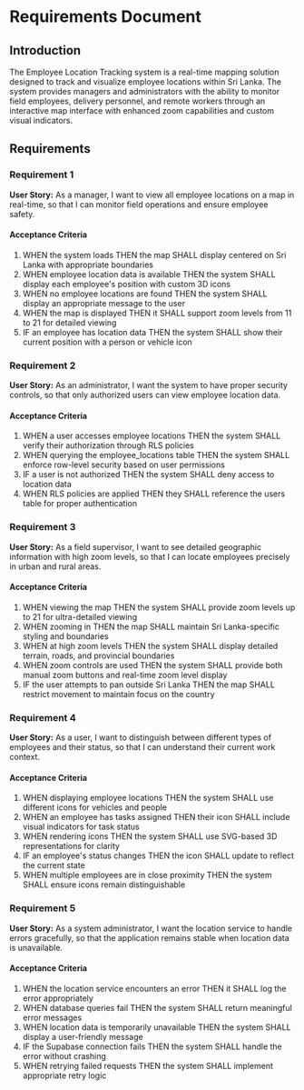# Requirements Document

## Introduction

The Employee Location Tracking system is a real-time mapping solution designed to track and visualize employee locations within Sri Lanka. The system provides managers and administrators with the ability to monitor field employees, delivery personnel, and remote workers through an interactive map interface with enhanced zoom capabilities and custom visual indicators.

## Requirements

### Requirement 1

**User Story:** As a manager, I want to view all employee locations on a map in real-time, so that I can monitor field operations and ensure employee safety.

#### Acceptance Criteria

1. WHEN the system loads THEN the map SHALL display centered on Sri Lanka with appropriate boundaries
2. WHEN employee location data is available THEN the system SHALL display each employee's position with custom 3D icons
3. WHEN no employee locations are found THEN the system SHALL display an appropriate message to the user
4. WHEN the map is displayed THEN it SHALL support zoom levels from 11 to 21 for detailed viewing
5. IF an employee has location data THEN the system SHALL show their current position with a person or vehicle icon

### Requirement 2

**User Story:** As an administrator, I want the system to have proper security controls, so that only authorized users can view employee location data.

#### Acceptance Criteria

1. WHEN a user accesses employee locations THEN the system SHALL verify their authorization through RLS policies
2. WHEN querying the employee_locations table THEN the system SHALL enforce row-level security based on user permissions
3. IF a user is not authorized THEN the system SHALL deny access to location data
4. WHEN RLS policies are applied THEN they SHALL reference the users table for proper authentication

### Requirement 3

**User Story:** As a field supervisor, I want to see detailed geographic information with high zoom levels, so that I can locate employees precisely in urban and rural areas.

#### Acceptance Criteria

1. WHEN viewing the map THEN the system SHALL provide zoom levels up to 21 for ultra-detailed viewing
2. WHEN zooming in THEN the map SHALL maintain Sri Lanka-specific styling and boundaries
3. WHEN at high zoom levels THEN the system SHALL display detailed terrain, roads, and provincial boundaries
4. WHEN zoom controls are used THEN the system SHALL provide both manual zoom buttons and real-time zoom level display
5. IF the user attempts to pan outside Sri Lanka THEN the map SHALL restrict movement to maintain focus on the country

### Requirement 4

**User Story:** As a user, I want to distinguish between different types of employees and their status, so that I can understand their current work context.

#### Acceptance Criteria

1. WHEN displaying employee locations THEN the system SHALL use different icons for vehicles and people
2. WHEN an employee has tasks assigned THEN their icon SHALL include visual indicators for task status
3. WHEN rendering icons THEN the system SHALL use SVG-based 3D representations for clarity
4. IF an employee's status changes THEN the icon SHALL update to reflect the current state
5. WHEN multiple employees are in close proximity THEN the system SHALL ensure icons remain distinguishable

### Requirement 5

**User Story:** As a system administrator, I want the location service to handle errors gracefully, so that the application remains stable when location data is unavailable.

#### Acceptance Criteria

1. WHEN the location service encounters an error THEN it SHALL log the error appropriately
2. WHEN database queries fail THEN the system SHALL return meaningful error messages
3. WHEN location data is temporarily unavailable THEN the system SHALL display a user-friendly message
4. IF the Supabase connection fails THEN the system SHALL handle the error without crashing
5. WHEN retrying failed requests THEN the system SHALL implement appropriate retry logic